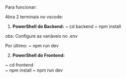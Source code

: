 Para funcionar:

Abra 2 terminais no vscode:

1. **PowerShell do Backend:**
~ cd backend
~ npm install

obs: Configure as variáveis no .env

Por último:
~ npm run dev

2. **PowerShell do Frontend:**

~ cd frontend  
~ npm install
~ npm run dev
